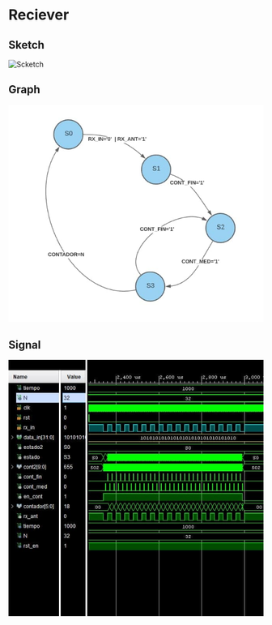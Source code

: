 # Reciever

## Sketch
![Scketch](pictures/sketch.jpg)

## Graph
![Graph](pictures/graph.jpg)

## Signal
![signal](pictures/signal.jpg)
